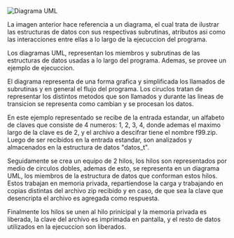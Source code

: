 ![Diagrama UML](/desing/diagram.png)

La imagen anterior hace referencia a un diagrama, el cual trata de ilustrar las estructuras de datos con sus respectivas subrutinas, atributos asi como las interacciones entre ellas a lo largo de la ejecuccion del programa. 

Los diagramas UML, representan los miembros y subrutinas de las estructuras de datos usadas a lo largo del programa. Ademas, se provee un ejemplo de ejecuccion.

El diagrama representa de una forma grafica y simplificada los llamados de subrutinas y en general el flujo del programa. Los ciruclos tratan de representar los distintos metodos que son llamados y durante las lineas de transicion se representa como cambian y se procesan los datos.

En este ejemplo representado se recibe de la entrada estandar, un alfabeto de claves que consiste de 4 numeros: 1, 2, 3, 4, donde ademas el maximo largo de la clave es de 2, y el archivo a descifrar tiene el nombre f99.zip. Luego de ser recibidos en la entrada estandar, son analizados y almacenados en la estructura de datos "datos_t".

Seguidamente se crea un equipo de 2 hilos, los hilos son representados por medio de circulos dobles, ademas de esto, se representa en un diagrama UML, los miembros de la estructura de datos que conforman estos hilos. Estos trabajan en memoria privada, repartiendose la carga y trabajando en copias distintas del archivo zip recibido y en caso, de que sea la clave que desencripta el archivo es agregada como respuesta.

Finalmente los hilos se unen al hilo prinicipal y la memoria privada es liberada, la clave del archivo es imprimada en pantalla, y el resto de datos utilizados en la ejecuccion son liberados.
